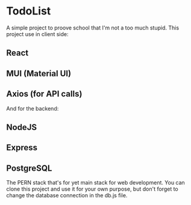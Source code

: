 # TodoList
A simple project to proove school that I'm not a too much stupid.
This project use in client side: 
## React
## MUI (Material UI)
## Axios (for API calls)

And for the backend:
## NodeJS
## Express
## PostgreSQL

The PERN stack that's for yet main stack for web development.
You can clone this project and use it for your own purpose, but don't forget to change the database connection in the db.js file.